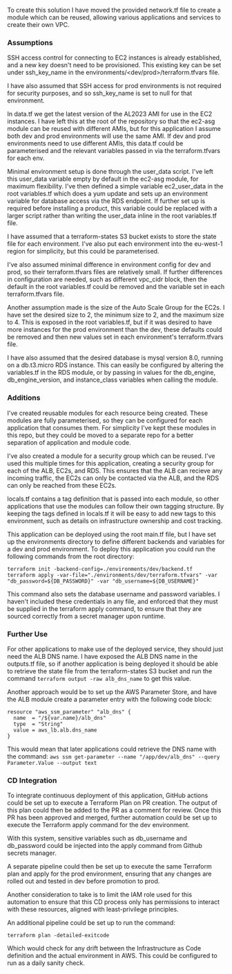 To create this solution I have moved the provided network.tf file to create a module which can be reused, allowing various applications and services to create their own VPC.

### Assumptions

SSH access control for connecting to EC2 instances is already established, and a new key doesn't need to be provisioned. This existing key can be set under ssh_key_name in the environments/<dev/prod>/terraform.tfvars file.

I have also assumed that SSH access for prod environments is not required for security purposes, and so ssh_key_name is set to null for that environment.

In data.tf we get the latest version of the AL2023 AMI for use in the EC2 instances. I have left this at the root of the repository so that the ec2-asg module can be reused with different AMIs, but for this application I assume both dev and prod environments will use the same AMI. If dev and prod environments need to use different AMIs, this data.tf could be parameterised and the relevant variables passed in via the terraform.tfvars for each env.

Minimal environment setup is done through the user_data script. I've left this user_data variable empty by default in the ec2-asg module, for maximum flexibility. I've then defined a simple variable ec2_user_data in the root variables.tf which does a yum update and sets up an environment variable for database access via the RDS endpoint. If further set up is required before installing a product, this variable could be replaced with a larger script rather than writing the user_data inline in the root variables.tf file.

I have assumed that a terraform-states S3 bucket exists to store the state file for each environment. I've also put each environment into the eu-west-1 region for simplicity, but this could be parameterised.

I've also assumed minimal difference in environment config for dev and prod, so their terraform.tfvars files are relatively small. If further differences in configuration are needed, such as different vpc_cidr block, then the default in the root variables.tf could be removed and the variable set in each terraform.tfvars file.

Another assumption made is the size of the Auto Scale Group for the EC2s. I have set the desired size to 2, the minimum size to 2, and the maximum size to 4. This is exposed in the root variables.tf, but if it was desired to have more instances for the prod environment than the dev, these defaults could be removed and then new values set in each environment's terraform.tfvars file.

I have also assumed that the desired database is mysql version 8.0, running on a db.t3.micro RDS instance. This can easily be configured by altering the variables.tf in the RDS module, or by passing in values for the db_engine, db_engine_version, and instance_class variables when calling the module. 

### Additions

I've created reusable modules for each resource being created. These modules are fully parameterised, so they can be configured for each application that consumes them. For simplicity I've kept these modules in this repo, but they could be moved to a separate repo for a better separation of application and module code.

I've also created a module for a security group which can be reused. I've used this multiple times for this application, creating a security group for each of the ALB, EC2s, and RDS. This ensures that the ALB can recieve any incoming traffic, the EC2s can only be contacted via the ALB, and the RDS can only be reached from these EC2s.

locals.tf contains a tag definition that is passed into each module, so other applications that use the modules can follow their own tagging structure. By keeping the tags defined in locals.tf it will be easy to add new tags to this environment, such as details on infrastructure ownership and cost tracking.

This application can be deployed using the root main.tf file, but I have set up the environments directory to define different backends and variables for a dev and prod environment. To deploy this application you could run the following commands from the root directory:

```
terraform init -backend-config=./environments/dev/backend.tf
terraform apply -var-file="./environments/dev/terraform.tfvars" -var "db_password=${DB_PASSWORD}" -var "db_username=${DB_USERNAME}"
```

This command also sets the database username and password variables. I haven't included these credentials in any file, and enforced that they must be supplied in the terraform apply command, to ensure that they are sourced correctly from a secret manager upon runtime.

### Further Use

For other applications to make use of the deployed service, they should just need the ALB DNS name. I have exposed the ALB DNS name in the outputs.tf file, so if another application is being deployed it should be able to retrieve the state file from the terraform-states S3 bucket and run the command `terraform output -raw alb_dns_name` to get this value.

Another approach would be to set up the AWS Parameter Store, and have the ALB module create a parameter entry with the following code block:

```
resource "aws_ssm_parameter" "alb_dns" {
  name  = "/${var.name}/alb_dns"
  type  = "String"
  value = aws_lb.alb.dns_name
}

```

This would mean that later applications could retrieve the DNS name with the command: `aws ssm get-parameter --name "/app/dev/alb_dns" --query Parameter.Value --output text`

### CD Integration

To integrate continuous deployment of this application, GitHub actions could be set up to execute a Terraform Plan on PR creation. The output of this plan could then be added to the PR as a comment for review. Once this PR has been approved and merged, further automation could be set up to execute the Terraform apply command for the dev environment.

With this system, sensitive variables such as db_username and db_password could be injected into the apply command from Github secrets manager.

A separate pipeline could then be set up to execute the same Terraform plan and apply for the prod environment, ensuring that any changes are rolled out and tested in dev before promotion to prod.

Another consideration to take is to limit the IAM role used for this automation to ensure that this CD process only has permissions to interact with these resources, aligned with least-privilege principles.

An additional pipeline could be set up to run the command:

```
terraform plan -detailed-exitcode
```

Which would check for any drift between the Infrastructure as Code definition and the actual environment in AWS. This could be configured to run as a daily sanity check.
